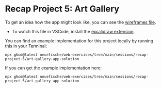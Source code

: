 # Recap Project 5: Art Gallery

To get an idea how the app might look like, you can see the [wireframes file](wireframes.excalidraw.png).

- To watch this file in VSCode, install the [excalidraw extension](https://marketplace.visualstudio.com/items?itemName=pomdtr.excalidraw-editor).

You can find an example implementation for this project locally by running this in your Terminal:

```
npx ghcd@latest neuefische/web-exercises/tree/main/sessions/recap-project-5/art-gallery-app-solution
```

If you can get the example implementation here:

```
npx ghcd@latest neuefische/web-exercises/tree/main/sessions/recap-project-5/art-gallery-app-solution
```
